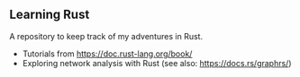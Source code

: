 ## Learning Rust

A repository to keep track of my adventures in Rust.

- Tutorials from https://doc.rust-lang.org/book/
- Exploring network analysis with Rust (see also: https://docs.rs/graphrs/)